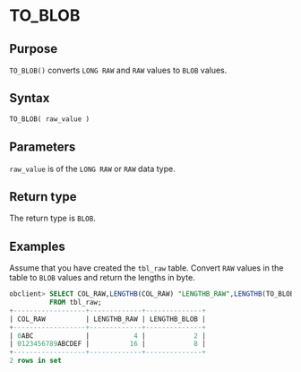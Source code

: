 # TO_BLOB

## Purpose

`TO_BLOB()` converts `LONG RAW` and `RAW` values to `BLOB` values.

## Syntax

```sql
TO_BLOB( raw_value )
```

## Parameters

`raw_value` is of the `LONG RAW` or `RAW` data type.

## Return type

The return type is `BLOB`.

## Examples

Assume that you have created the `tbl_raw` table. Convert `RAW` values in the table to `BLOB` values and return the lengths in byte.

```sql
obclient> SELECT COL_RAW,LENGTHB(COL_RAW) "LENGTHB_RAW",LENGTHB(TO_BLOB(COL_RAW)) "LENGTHB_BLOB"
          FROM tbl_raw;
+------------------+-------------+--------------+
| COL_RAW          | LENGTHB_RAW | LENGTHB_BLOB |
+------------------+-------------+--------------+
| 0ABC             |           4 |            2 |
| 0123456789ABCDEF |          16 |            8 |
+------------------+-------------+--------------+
2 rows in set
```
